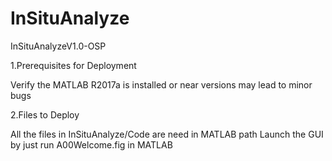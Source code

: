 # InSituAnalyze
InSituAnalyzeV1.0-OSP

1.Prerequisites for Deployment

  Verify the MATLAB R2017a is installed or near versions may lead to minor bugs

2.Files to Deploy

  All the files in InSituAnalyze/Code are need in MATLAB path
  Launch the GUI by just run A00Welcome.fig in MATLAB
